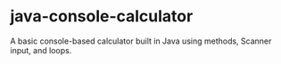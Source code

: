 # java-console-calculator
A basic console-based calculator built in Java using methods, Scanner input, and loops.
